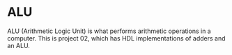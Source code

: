 # ALU
ALU (Arithmetic Logic Unit) is what performs arithmetic operations in a computer. This is project 02, which has HDL implementations of adders and an ALU.
